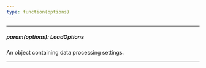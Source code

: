 ```yaml
---
type: function(options)
---
```

---
##### param(options): LoadOptions
An object containing data processing settings.

---
